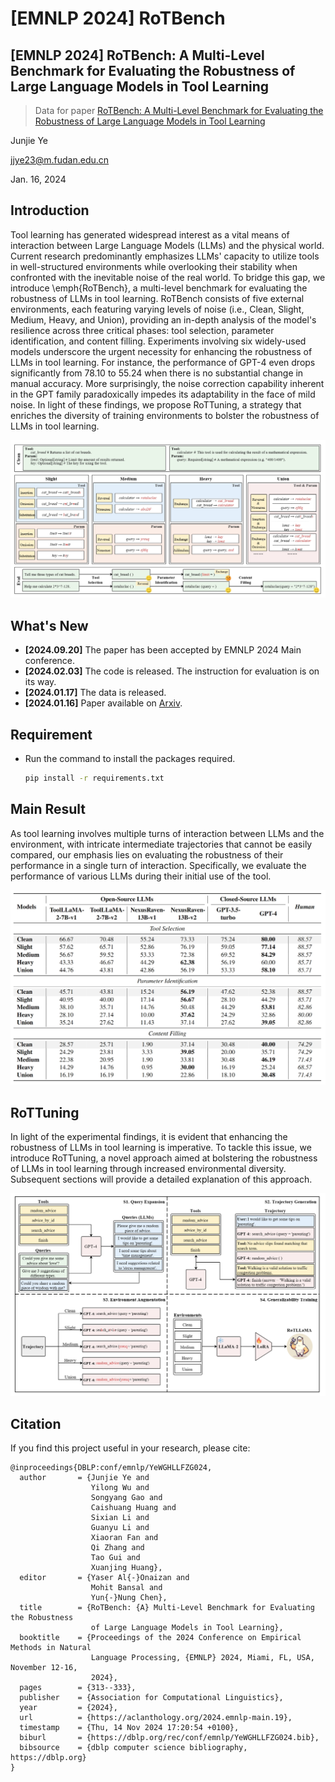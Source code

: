 # [EMNLP 2024] RoTBench

## [EMNLP 2024] RoTBench: A Multi-Level Benchmark for Evaluating the Robustness of Large Language Models in Tool Learning

> Data for paper [RoTBench: A Multi-Level Benchmark for Evaluating the Robustness of Large Language Models in Tool Learning](https://arxiv.org/abs/2401.08326)

Junjie Ye

jjye23@m.fudan.edu.cn

Jan. 16, 2024

## Introduction

Tool learning has generated widespread interest as a vital means of interaction between Large Language Models (LLMs) and the physical world. Current research predominantly emphasizes LLMs' capacity to utilize tools in well-structured environments while overlooking their stability when confronted with the inevitable noise of the real world.
To bridge this gap, we introduce \emph{RoTBench}, a multi-level benchmark for evaluating the robustness of LLMs in tool learning. RoTBench consists of five external environments, each featuring varying levels of noise (i.e., Clean, Slight, Medium, Heavy, and Union), providing an in-depth analysis of the model's resilience across three critical phases: tool selection, parameter identification, and content filling.
Experiments involving six widely-used models underscore the urgent necessity for enhancing the robustness of LLMs in tool learning.
For instance, the performance of GPT-4 even drops significantly from 78.10 to 55.24 when there is no substantial change in manual accuracy.
More surprisingly, the noise correction capability inherent in the GPT family paradoxically impedes its adaptability in the face of mild noise.
In light of these findings, we propose RoTTuning, a strategy that enriches the diversity of training environments to bolster the robustness of LLMs in tool learning.

<div>
<center>
<img src=Figures/RoTBench.png>
</div>

## What's New

- **[2024.09.20]** The paper has been accepted by EMNLP 2024 Main conference.
- **[2024.02.03]** The code is released. The instruction for evaluation is on its way.
- **[2024.01.17]** The data is released.
- **[2024.01.16]** Paper available on [Arxiv](https://arxiv.org/abs/2401.08326).

## Requirement

- Run the command to install the packages required.
  ```bash
  pip install -r requirements.txt
  ```

## Main Result

As tool learning involves multiple turns of interaction between LLMs and the environment, with intricate intermediate trajectories that cannot be easily compared, our emphasis lies on evaluating the robustness of their performance in a single turn of interaction. Specifically, we evaluate the performance of various LLMs during their initial use of the tool.

<div>
<center>
<img src=Figures/result.png>
</div>

## RoTTuning

In light of the experimental findings, it is evident that enhancing the robustness of LLMs in tool learning is imperative. To tackle this issue, we introduce RoTTuning, a novel approach aimed at bolstering the robustness of LLMs in tool learning through increased environmental diversity. Subsequent sections will provide a detailed explanation of this approach.

<div>
<center>
<img src=Figures/RoTTuning.png>
</div>

## Citation

If you find this project useful in your research, please cite:

```
@inproceedings{DBLP:conf/emnlp/YeWGHLLFZG024,
  author       = {Junjie Ye and
                  Yilong Wu and
                  Songyang Gao and
                  Caishuang Huang and
                  Sixian Li and
                  Guanyu Li and
                  Xiaoran Fan and
                  Qi Zhang and
                  Tao Gui and
                  Xuanjing Huang},
  editor       = {Yaser Al{-}Onaizan and
                  Mohit Bansal and
                  Yun{-}Nung Chen},
  title        = {RoTBench: {A} Multi-Level Benchmark for Evaluating the Robustness
                  of Large Language Models in Tool Learning},
  booktitle    = {Proceedings of the 2024 Conference on Empirical Methods in Natural
                  Language Processing, {EMNLP} 2024, Miami, FL, USA, November 12-16,
                  2024},
  pages        = {313--333},
  publisher    = {Association for Computational Linguistics},
  year         = {2024},
  url          = {https://aclanthology.org/2024.emnlp-main.19},
  timestamp    = {Thu, 14 Nov 2024 17:20:54 +0100},
  biburl       = {https://dblp.org/rec/conf/emnlp/YeWGHLLFZG024.bib},
  bibsource    = {dblp computer science bibliography, https://dblp.org}
}
```

